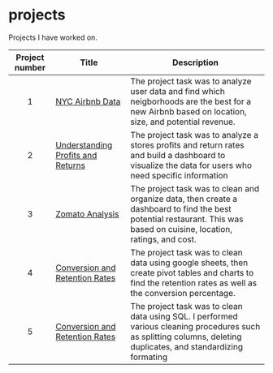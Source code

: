 # projects

Projects I have worked on.


| Project number | Title | Description |
| :-----------: | ----------- |----------- |
| 1 | [NYC Airbnb Data](https://github.com/alouis752/Data-projects-Tripleten-/tree/main/Conversion-and-Retention-Rates) | The project task was to analyze user data and find which neigborhoods are the best for a new Airbnb based on location, size, and potential revenue. |
| 2 | [Understanding Profits and Returns](https://github.com/alouis752/Data-projects-Tripleten-/tree/main/Understanding-Profit-and-Returns) | The project task was to analyze a stores profits and return rates and build a dashboard to visualize the data for users who need specific information |
| 3 | [Zomato Analysis](https://github.com/alouis752/Data-projects-Tripleten-/tree/main/Zomato%20Analysis) | The project task was to clean and organize data, then create a dashboard to find the best potential restaurant. This was based on cuisine, location, ratings, and cost. |
| 4 | [Conversion and Retention Rates](https://github.com/alouis752/Data-projects-Tripleten-/tree/main/Conversion-and-Retention-Rates) | The project task was to clean data using google sheets, then create pivot tables and charts to find the retention rates as well as the conversion percentage. |
| 5 | [Conversion and Retention Rates](https://github.com/alouis752/Data-projects-Tripleten-/tree/main/Conversion-and-Retention-Rates) | The project task was to clean data using SQL. I performed various cleaning procedures such as splitting columns, deleting duplicates, and standardizing formating
